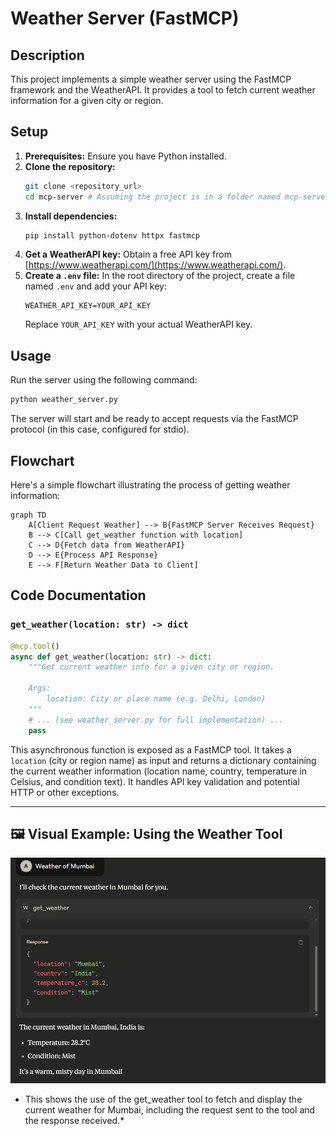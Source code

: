 # Weather Server (FastMCP)

## Description

This project implements a simple weather server using the FastMCP framework and the WeatherAPI. It provides a tool to fetch current weather information for a given city or region.

## Setup

1.  **Prerequisites:** Ensure you have Python installed.
2.  **Clone the repository:**
    ```bash
    git clone <repository_url>
    cd mcp-server # Assuming the project is in a folder named mcp-server
    ```
3.  **Install dependencies:**
    ```bash
    pip install python-dotenv httpx fastmcp
    ```
4.  **Get a WeatherAPI key:** Obtain a free API key from [https://www.weatherapi.com/](https://www.weatherapi.com/).
5.  **Create a `.env` file:** In the root directory of the project, create a file named `.env` and add your API key:
    ```dotenv
    WEATHER_API_KEY=YOUR_API_KEY
    ```
    Replace `YOUR_API_KEY` with your actual WeatherAPI key.

## Usage

Run the server using the following command:

```bash
python weather_server.py
```

The server will start and be ready to accept requests via the FastMCP protocol (in this case, configured for stdio).

## Flowchart

Here's a simple flowchart illustrating the process of getting weather information:

```mermaid
graph TD
    A[Client Request Weather] --> B{FastMCP Server Receives Request}
    B --> C[Call get_weather function with location]
    C --> D{Fetch data from WeatherAPI}
    D --> E{Process API Response}
    E --> F[Return Weather Data to Client]
```

## Code Documentation

### `get_weather(location: str) -> dict`

```python
@mcp.tool()
async def get_weather(location: str) -> dict:
    """Get current weather info for a given city or region.

    Args:
        location: City or place name (e.g. Delhi, London)
    """
    # ... (see weather_server.py for full implementation) ...
    pass
```

This asynchronous function is exposed as a FastMCP tool. It takes a `location` (city or region name) as input and returns a dictionary containing the current weather information (location name, country, temperature in Celsius, and condition text). It handles API key validation and potential HTTP or other exceptions.

---

## 🖼️ Visual Example: Using the Weather Tool

![Weather Tool Example](../Images/Screenshot%202025-07-09%20202727.png)
 * This shows the use of the get_weather tool to fetch and display the current weather for Mumbai, including the request sent to the tool and the response received.*
 
